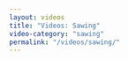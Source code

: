 ```yaml
---
layout: videos
title: "Videos: Sawing"
video-category: "sawing"
permalink: "/videos/sawing/"
---
```

